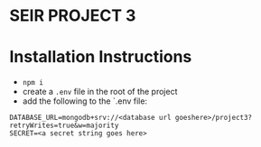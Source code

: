 # SEIR PROJECT 3

# Installation Instructions 
* `npm i`
* create a `.env` file in the root of the project
* add the following to the `.env file:

```
DATABASE_URL=mongodb+srv://<database url goeshere>/project3?retryWrites=true&w=majority
SECRET=<a secret string goes here>